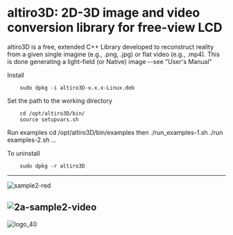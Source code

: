 # altiro3D: 2D-3D image and video conversion library for free-view LCD

altiro3D is a free, extended C++ Library developed to reconstruct reality from a given
single imagine (e.g., .png, .jpg) or flat video (e.g., .mp4). This is done generating a
light-field (or Native) image --see "User's Manual"

Install

		sudo dpkg -i altiro3D-x.x.x-Linux.deb

Set the path to the working directory

		cd /opt/altiro3D/bin/
		source setupvars.sh

Run examples
		cd /opt/altiro3D/bin/examples
then
		./run_examples-1.sh
		./run examples-2.sh ...

To uninstall

		sudo dpkg -r altiro3D

-------------------------------------------------
![sample2-red](https://user-images.githubusercontent.com/84878752/226052585-650fcb74-323f-491d-84d1-9f771430f069.jpg)


![2a-sample2-video](https://user-images.githubusercontent.com/84878752/226045600-1ccf40d2-79ad-4755-b818-ee9b7748bcf1.gif)
-------------------------------------------------

![logo_40](https://user-images.githubusercontent.com/84878752/224785497-60c3ef3c-f341-4485-8194-dcfae28c8bd3.png)

